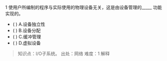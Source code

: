 1
使用户所编制的程序与实际使用的物理设备无关，这是由设备管理的_____ 功能实现的。
- ( ) A.设备独立性 
- ( ) B.设备分配 
- ( ) C.缓冲管理 
- ( ) D.虚拟设备

> 知识点：I/O子系统。
> 出处：网络
> 难度：1
> 解释
